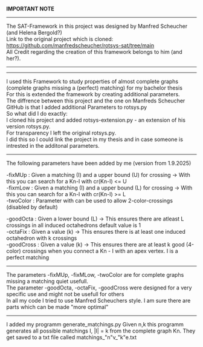 __IMPORTANT NOTE__
________________________________________________________________________________________________________________________________________________________

The SAT-Framework in this project was designed by Manfred Scheucher (and Helena Bergold?)  
Link to the original project which is cloned: https://github.com/manfredscheucher/rotsys-sat/tree/main    
All Credit regarding the creation of this framework belongs to him (and her?).    
________________________________________________________________________________________________________________________________________________________
________________________________________________________________________________________________________________________________________________________

I used this Framework to study properties of almost complete graphs (complete graphs missing a (perfect) matching) for my bachelor thesis  
For this is extended the framework by creating additional parameters.  
The diffrence between this project and the  one on Manfreds Scheucher GitHub is that I added additional Parameters to rotsys.py  
So what did I do exactly:  
I cloned his project and added rotsys-extension.py - an extension of his version rotsys.py.  
For transparency I left the original rotsys.py.  
I did this so I could link the project in my thesis and in case someone is intrested in the additonal parameters.  

________________________________________________________________________________________________________________________________________________________

The following parameters have been added by me (version from 1.9.2025)

-fixMUp       : Given a matching (I)  and a upper bound (U) for crossing -> With this you can search for a Kn-I with cr(Kn-I) <= U  
-fixmLow       : Given a matching (I)  and a upper bound (L) for crossing -> With this you can search for a Kn-I with cr(Kn-I) >= L  
-twoColor      : Parameter with can be used to allow 2-color-crossings (disabled by default)  

-goodOcta      : Given a lower bound (L) -> This ensures there are atleast L crossings in all induced octahedrons default value is 1   
-octaFix       : Given a value (k)       -> This ensures there is at least one induced octahedron with k crossings  
-goodCross     : Given a value (k)       -> This ensures there are at least k good (4-color) crossings when you connect a Kn - I with an apex vertex. I is a perfect matching  


_______________________________________________________________________________________________________________________________________________________

The parameters -fixMUp, -fixMLow, -twoColor are for complete graphs missing a matching quiet usefull.  
The parameter -goodOcta, -octaFix, -goodCross were designed for a very specific use and might not be usefull for others  
In all my code I tried to use Manfred Scheuchers style. I am sure there are parts which can be made "more optimal"  
________________________________________________________________________________________________________________________________________________________

I added my programm generate_matchings.py
Given n,k this programm generates all possible matchings I, |I| = k from the complete graph Kn.
They get saved to a txt file called matchings_"n"v_"k"e.txt



